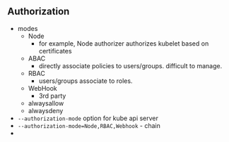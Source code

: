 ## Authorization
* modes
  * Node
    * for example, Node authorizer authorizes kubelet based on certificates 
  * ABAC
    * directly associate policies to users/groups. difficult to manage.
  * RBAC
    * users/groups associate to roles. 
  * WebHook
    * 3rd party
  * alwaysallow
  * alwaysdeny
* `--authorization-mode` option for kube api server
* `--authorization-mode=Node,RBAC,Webhook` - chain
* 